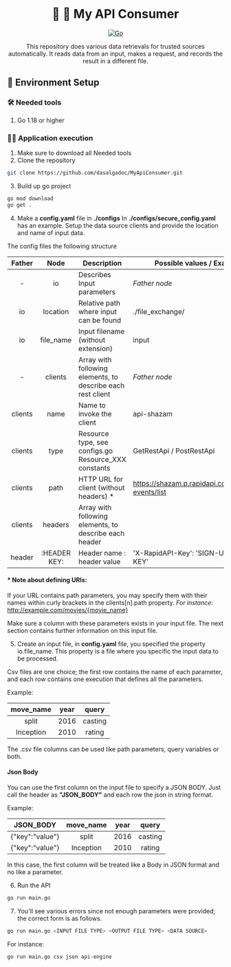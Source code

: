 <h1 align="center">
  🚀 🐹 My API Consumer
</h1>

<p align="center">
    <a href="#"><img src="https://img.shields.io/badge/technology-go-blue.svg" alt="Go"/></a>
</p>
<p align="center">
  This repository does various data retrievals for trusted sources automatically. It reads data from an input, makes a request, and records the result in a different file.
</p>

## 🧲 Environment Setup

### 🛠️ Needed tools

1. Go 1.18 or higher

### 🏃🏻 Application execution

1. Make sure to download all Needed tools
2. Clone the repository
```bash
git clone https://github.com/dasalgadoc/MyApiConsumer.git
```
3. Build up go project
```bash
go mod download
go get .
```
4. Make a **config.yaml** file in **./configs**
In **./configs/secure_config.yaml** has an example. Setup the data source clients and provide the location and name of input data.

The config files the following structure

| Father  |     Node     | Description                                                 | Possible values / Example                        |
|:-------:|:------------:|-------------------------------------------------------------|--------------------------------------------------|
|    -    |      io      | Describes Input parameters                                  | _Father node_                                    |
|   io    |   location   | Relative path where input can be found                      | ./file_exchange/                                 |
|   io    |  file_name   | Input filename (without extension)                          | input                                            |
|    -    |   clients    | Array with following elements, to describe each rest client | _Father node_                                    |
| clients |     name     | Name to invoke the client                                   | api-shazam                                       |
| clients |     type     | Resource type, see configs.go Resource_XXX constants        | GetRestApi / PostRestApi                         |
| clients |     path     | HTTP URL for client (without headers) *                     | https://shazam.p.rapidapi.com/shazam-events/list |
| clients |   headers    | Array with following elements, to describe each header      |                                                  |
| header  | :HEADER KEY: | Header name : header value                                  | 'X-RapidAPI-Key': 'SIGN-UP-FOR-KEY'              |

#### * Note about defining URIs:
If your URL contains path parameters, you may specify them with their names within curly brackets in the clients[n].path property. _For instance_: http://example.com/movies/{movie_name}

Make sure a column with these parameters exists in your input file. The next section contains further information on this input file.

5. Create an input file, in **config.yaml** file, you specified the property io.file_name. This property is a file where you specific the input data to be processed.

Csv files are one choice; the first row contains the name of each parameter, and each row contains one execution that defines all the parameters.

Example:

|  move_name   | year |  query  |
|:------------:|:----:|:-------:|
|    split     | 2016 | casting |
|  Inception   | 2010 | rating  |

The .csv file columns can be used like path parameters, query variables or both.

#### Json Body
You can use the first column on the input file to specify a JSON BODY. Just call the header as __"JSON_BODY"__ and each row the json in string format.

Example:

|    JSON_BODY    |  move_name  | year |  query  |
|:---------------:|:-----------:|:----:|:-------:|
| {"key":"value"} |    split    | 2016 | casting |
| {"key":"value"} |  Inception  | 2010 | rating  |

In this case, the first column will be treated like a Body in JSON format and no like a parameter. 

6. Run the API
```bash
go run main.go
```
7. You'll see various errors since not enough parameters were provided; the correct form is as follows.
```bash
go run main.go <INPUT FILE TYPE> <OUTPUT FILE TYPE> <DATA SOURCE>
```
For instance:
```bash
go run main.go csv json api-engine 
```
